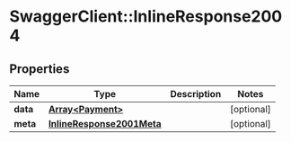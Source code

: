 # SwaggerClient::InlineResponse2004

## Properties
Name | Type | Description | Notes
------------ | ------------- | ------------- | -------------
**data** | [**Array&lt;Payment&gt;**](Payment.md) |  | [optional] 
**meta** | [**InlineResponse2001Meta**](InlineResponse2001Meta.md) |  | [optional] 


